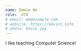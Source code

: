 ```yaml
---
name: Emmie He
role:  UTA
# email: me@example.com
# website: https://kevinl.info
# photo: kevin.jpg
---
```


I like teaching Computer Science!

